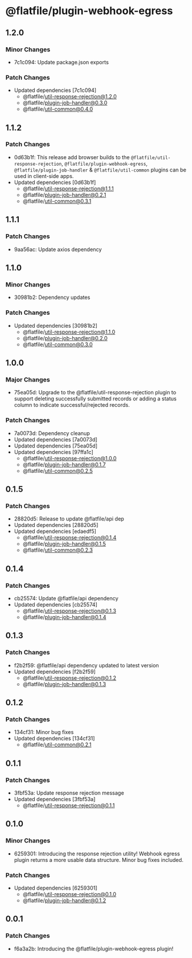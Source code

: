 # @flatfile/plugin-webhook-egress

## 1.2.0

### Minor Changes

- 7c1c094: Update package.json exports

### Patch Changes

- Updated dependencies [7c1c094]
  - @flatfile/util-response-rejection@1.2.0
  - @flatfile/plugin-job-handler@0.3.0
  - @flatfile/util-common@0.4.0

## 1.1.2

### Patch Changes

- 0d63b1f: This release add browser builds to the `@flatfile/util-response-rejection`, `@flatfile/plugin-webhook-egress`, `@flatfile/plugin-job-handler` & `@flatfile/util-common` plugins can be used in client-side apps.
- Updated dependencies [0d63b1f]
  - @flatfile/util-response-rejection@1.1.1
  - @flatfile/plugin-job-handler@0.2.1
  - @flatfile/util-common@0.3.1

## 1.1.1

### Patch Changes

- 9aa56ac: Update axios dependency

## 1.1.0

### Minor Changes

- 30981b2: Dependency updates

### Patch Changes

- Updated dependencies [30981b2]
  - @flatfile/util-response-rejection@1.1.0
  - @flatfile/plugin-job-handler@0.2.0
  - @flatfile/util-common@0.3.0

## 1.0.0

### Major Changes

- 75ea05d: Upgrade to the @flatfile/util-response-rejection plugin to support deleting successfully submitted records or adding a status column to indicate successful/rejected records.

### Patch Changes

- 7a0073d: Dependency cleanup
- Updated dependencies [7a0073d]
- Updated dependencies [75ea05d]
- Updated dependencies [97ffa1c]
  - @flatfile/util-response-rejection@1.0.0
  - @flatfile/plugin-job-handler@0.1.7
  - @flatfile/util-common@0.2.5

## 0.1.5

### Patch Changes

- 28820d5: Release to update @flatfile/api dep
- Updated dependencies [28820d5]
- Updated dependencies [edaedf5]
  - @flatfile/util-response-rejection@0.1.4
  - @flatfile/plugin-job-handler@0.1.5
  - @flatfile/util-common@0.2.3

## 0.1.4

### Patch Changes

- cb25574: Update @flatfile/api dependency
- Updated dependencies [cb25574]
  - @flatfile/util-response-rejection@0.1.3
  - @flatfile/plugin-job-handler@0.1.4

## 0.1.3

### Patch Changes

- f2b2f59: @flatfile/api dependency updated to latest version
- Updated dependencies [f2b2f59]
  - @flatfile/util-response-rejection@0.1.2
  - @flatfile/plugin-job-handler@0.1.3

## 0.1.2

### Patch Changes

- 134cf31: Minor bug fixes
- Updated dependencies [134cf31]
  - @flatfile/util-common@0.2.1

## 0.1.1

### Patch Changes

- 3fbf53a: Update response rejection message
- Updated dependencies [3fbf53a]
  - @flatfile/util-response-rejection@0.1.1

## 0.1.0

### Minor Changes

- 6259301: Introducing the response rejection utility! Webhook egress plugin returns a more usable data structure. Minor bug fixes included.

### Patch Changes

- Updated dependencies [6259301]
  - @flatfile/util-response-rejection@0.1.0
  - @flatfile/plugin-job-handler@0.1.2

## 0.0.1

### Patch Changes

- f6a3a2b: Introducing the @flatfile/plugin-webhook-egress plugin!
